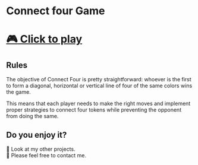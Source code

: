 # Connect four Game


# [:video_game: Click to play](https://marcie290.github.io/Connect-four-Game/)

## Rules

The objective of Connect Four is pretty straightforward: whoever is the first to form a diagonal, horizontal or vertical line of four of the same colors wins the game.

This means that each player needs to make the right moves and implement proper strategies to connect four tokens while preventing the opponent from doing the same.

## Do you enjoy it?
:eyes: Look at my other projects.
</br>
:speech_balloon: Please feel free to contact me.
